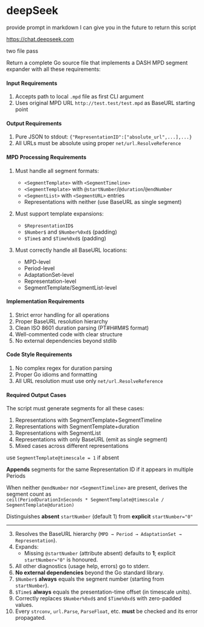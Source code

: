 # deepSeek

provide prompt in markdown I can give you in the future to return this script

https://chat.deepseek.com

two file pass

Return a complete Go source file that implements a DASH MPD segment expander with all these requirements:

#### Input Requirements
1. Accepts path to local `.mpd` file as first CLI argument  
2. Uses original MPD URL `http://test.test/test.mpd` as BaseURL starting point

#### Output Requirements
1. Pure JSON to stdout: `{"RepresentationID":["absolute_url",...],...}`  
2. All URLs must be absolute using proper `net/url.ResolveReference`

#### MPD Processing Requirements
1. Must handle all segment formats:
   - `<SegmentTemplate>` with `<SegmentTimeline>`
   - `<SegmentTemplate>` with `@startNumber`/`@duration`/`@endNumber`
   - `<SegmentList>` with `<SegmentURL>` entries
   - Representations with neither (use BaseURL as single segment)

2. Must support template expansions:
   - `$RepresentationID$`
   - `$Number$` and `$Number%0xd$` (padding)
   - `$Time$` and `$Time%0xd$` (padding)

3. Must correctly handle all BaseURL locations:
   - MPD-level
   - Period-level
   - AdaptationSet-level  
   - Representation-level
   - SegmentTemplate/SegmentList-level

#### Implementation Requirements
1. Strict error handling for all operations
2. Proper BaseURL resolution hierarchy
3. Clean ISO 8601 duration parsing (PT#H#M#S format)
4. Well-commented code with clear structure
5. No external dependencies beyond stdlib

#### Code Style Requirements  
1. No complex regex for duration parsing  
2. Proper Go idioms and formatting  
3. All URL resolution must use only `net/url.ResolveReference`

#### Required Output Cases
The script must generate segments for all these cases:
1. Representations with SegmentTemplate+SegmentTimeline
2. Representations with SegmentTemplate+duration  
3. Representations with SegmentList
4. Representations with only BaseURL (emit as single segment)
5. Mixed cases across different representations

use `SegmentTemplate@timescale = 1` if absent

**Appends** segments for the same Representation ID if it appears in multiple Periods

When neither `@endNumber` nor `<SegmentTimeline>` are present, derives the segment count as  
`ceil(PeriodDurationInSeconds * SegmentTemplate@timescale / SegmentTemplate@duration)`

Distinguishes **absent** `startNumber` (default 1) from **explicit** `startNumber="0"`

---

3. Resolves the BaseURL hierarchy (`MPD → Period → AdaptationSet → Representation`).  
4. Expands:  
   - Missing `@startNumber` (attribute absent) defaults to **1**; explicit `startNumber="0"` is honoured.  
7. All other diagnostics (usage help, errors) go to stderr.  
9. **No external dependencies** beyond the Go standard library.  
14. `$Number$` **always** equals the segment number (starting from `startNumber`).  
15. `$Time$` **always** equals the presentation-time offset (in timescale units).  
16. Correctly replaces `$Number%0xd$` and `$Time%0xd$` with zero-padded values.  
18. Every `strconv`, `url.Parse`, `ParseFloat`, etc. **must** be checked and its error propagated.
